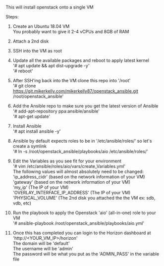 This will install openstack onto a single VM

Steps:

1) Create an Ubuntu 18.04 VM  
 You probably want to give it 2-4 vCPUs and 8GB of RAM

2) Attach a 2nd disk  

3) SSH into the VM as root  

4) Update all the available packages and reboot to apply latest kernel  
 '# apt update && apt dist-upgrade -y'  
 '# reboot'  

5) After SSH'ing back into the VM clone this repo into '/root'  
 '# git clone https://git.mikerkelly.com/mikerkelly87/openstack_ansible.git /root/openstack_ansible'  

6) Add the Ansible repo to make sure you get the latest version of Ansible  
 '# add-apt-repository ppa:ansible/ansible'  
 '# apt-get update'  

7) Install Ansible  
 '# apt install ansible -y'  

8) Ansible by default expects roles to be in '/etc/ansible/roles/' so let's create a symlink  
 '# ln -s /root/openstack_ansible/playbooks/aio /etc/ansible/roles/'  

9) Edit the Variables as you see fit for your environment  
 '# vim /etc/ansible/roles/aio/vars/create_Variables.yml'  
 The following values will almost absolutely need to be changed:  
  'ip_address_cidr' (based on the network information of your VM)  
  'gateway' (based on the network information of your VM)  
  'my_ip' (The IP of your VM)  
  'OVERLAY_INTERFACE_IP_ADDRESS' (The IP of your VM)  
  'PHYSICAL_VOLUME' (The 2nd disk you attached the the VM ex: sdb, vdb, etc)  

10) Run the playbook to apply the Openstack 'aio' (all-in-one) role to your VM  
 '# ansible-playbook /root/openstack_ansible/playbooks/aio.yml'  

11) Once this has completed you can login to the Horizon dashboard at 'http://<YOUR_VM_IP>/horizon'  
 The domain will be 'default'  
 The username will be 'admin'  
 The password will be what you put as the 'ADMIN_PASS' in the variable file
